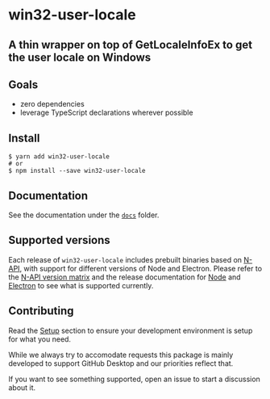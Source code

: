 # win32-user-locale

## A thin wrapper on top of GetLocaleInfoEx to get the user locale on Windows

## Goals

- zero dependencies
- leverage TypeScript declarations wherever possible

## Install

```shellsession
$ yarn add win32-user-locale
# or
$ npm install --save win32-user-locale
```

## Documentation

See the documentation under the
[`docs`](https://github.com/desktop/win32-user-locale/tree/master/docs) folder.

## Supported versions

Each release of `win32-user-locale` includes prebuilt binaries based on
[N-API](https://nodejs.org/api/n-api.html), with support for different versions
of Node and Electron. Please refer to the
[N-API version matrix](https://nodejs.org/api/n-api.html#node-api-version-matrix)
and the release documentation for [Node](https://github.com/nodejs/Release) and
[Electron](https://electronjs.org/docs/tutorial/support) to see what is
supported currently.

## Contributing

Read the
[Setup](https://github.com/desktop/win32-user-locale/blob/master/docs/index.md#setup)
section to ensure your development environment is setup for what you need.

While we always try to accomodate requests this package is mainly developed to
support GitHub Desktop and our priorities reflect that.

If you want to see something supported, open an issue to start a discussion
about it.
